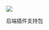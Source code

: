 [![](https://jitpack.io/v/Levin-Li/service-support.svg)](https://jitpack.io/#Levin-Li/service-support)


后端插件支持包

   
   